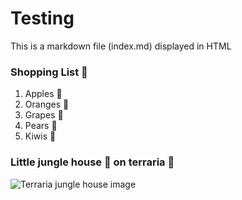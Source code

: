 # Testing 

This is a markdown file (index.md) displayed in HTML


### Shopping List 🛒

1. Apples 🍎
2. Oranges 🍊
3. Grapes 🍇
4. Pears 🍐
5. Kiwis 🥝




### Little jungle house 🏡 on terraria 🌲

![Terraria jungle house image](/main/Assets/Screenshot%20(501).png)

